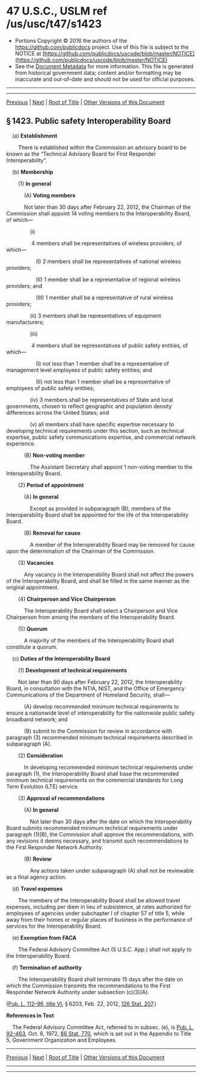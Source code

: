 ---
---

# 47 U.S.C., USLM ref /us/usc/t47/s1423

* Portions Copyright © 2016 the authors of the https://github.com/publicdocs project.
  Use of this file is subject to the NOTICE at [https://github.com/publicdocs/uscode/blob/master/NOTICE](https://github.com/publicdocs/uscode/blob/master/NOTICE)
* See the [Document Metadata](././../../../../..//README.md) for more information.
  This file is generated from historical government data; content and/or formatting may be inaccurate and out-of-date and should not be used for official purposes.

----------
----------

[Previous](./../../../../..//us/usc/t47/ch13/schII/m__us_usc_t47_s1422.md) | [Next](./../../../../..//us/usc/t47/ch13/schII/m__us_usc_t47_s1424.md) | [Root of Title](./../../../../../) | [Other Versions of this Document](https://publicdocs.github.io/go/links?ns=uslm&ref=%2Fus%2Fusc%2Ft47%2Fs1423)

## § 1423. Public safety Interoperability Board

    (a) __Establishment__ 

        There is established within the Commission an advisory board to be known as the “Technical Advisory Board for First Responder Interoperability”.

    (b) __Membership__ 

        (1) __In general__ 

            (A) __Voting members__ 

            Not later than 30 days after February 22, 2012, the Chairman of the Commission shall appoint 14 voting members to the Interoperability Board, of which—

                (i)

                 4 members shall be representatives of wireless providers, of which—

                    (I) 2 members shall be representatives of national wireless providers;

                    (II) 1 member shall be a representative of regional wireless providers; and

                    (III) 1 member shall be a representative of rural wireless providers;

                (ii) 3 members shall be representatives of equipment manufacturers;

                (iii)

                 4 members shall be representatives of public safety entities, of which—

                    (I) not less than 1 member shall be a representative of management level employees of public safety entities; and

                    (II) not less than 1 member shall be a representative of employees of public safety entities;

                (iv) 3 members shall be representatives of State and local governments, chosen to reflect geographic and population density differences across the United States; and

                (v) all members shall have specific expertise necessary to developing technical requirements under this section, such as technical expertise, public safety communications expertise, and commercial network experience.

            (B) __Non-voting member__ 

                The Assistant Secretary shall appoint 1 non-voting member to the Interoperability Board.

        (2) __Period of appointment__ 

            (A) __In general__ 

                Except as provided in subparagraph (B), members of the Interoperability Board shall be appointed for the life of the Interoperability Board.

            (B) __Removal for cause__ 

                A member of the Interoperability Board may be removed for cause upon the determination of the Chairman of the Commission.

        (3) __Vacancies__ 

            Any vacancy in the Interoperability Board shall not affect the powers of the Interoperability Board, and shall be filled in the same manner as the original appointment.

        (4) __Chairperson and Vice Chairperson__ 

            The Interoperability Board shall select a Chairperson and Vice Chairperson from among the members of the Interoperability Board.

        (5) __Quorum__ 

            A majority of the members of the Interoperability Board shall constitute a quorum.

    (c) __Duties of the Interoperability Board__ 

        (1) __Development of technical requirements__ 

        Not later than 90 days after February 22, 2012, the Interoperability Board, in consultation with the NTIA, NIST, and the Office of Emergency Communications of the Department of Homeland Security, shall—

            (A) develop recommended minimum technical requirements to ensure a nationwide level of interoperability for the nationwide public safety broadband network; and

            (B) submit to the Commission for review in accordance with paragraph (3) recommended minimum technical requirements described in subparagraph (A).

        (2) __Consideration__ 

            In developing recommended minimum technical requirements under paragraph (1), the Interoperability Board shall base the recommended minimum technical requirements on the commercial standards for Long Term Evolution (LTE) service.

        (3) __Approval of recommendations__ 

            (A) __In general__ 

                Not later than 30 days after the date on which the Interoperability Board submits recommended minimum technical requirements under paragraph (1)(B), the Commission shall approve the recommendations, with any revisions it deems necessary, and transmit such recommendations to the First Responder Network Authority.

            (B) __Review__ 

                Any actions taken under subparagraph (A) shall not be reviewable as a final agency action.

    (d) __Travel expenses__ 

        The members of the Interoperability Board shall be allowed travel expenses, including per diem in lieu of subsistence, at rates authorized for employees of agencies under subchapter I of chapter 57 of title 5, while away from their homes or regular places of business in the performance of services for the Interoperability Board.

    (e) __Exemption from FACA__ 

        The Federal Advisory Committee Act (5 U.S.C. App.) shall not apply to the Interoperability Board.

    (f) __Termination of authority__ 

        The Interoperability Board shall terminate 15 days after the date on which the Commission transmits the recommendations to the First Responder Network Authority under subsection (c)(3)(A).

([Pub. L. 112–96, title VI][/us/pl/112/96/tVI], § 6203, Feb. 22, 2012, [126 Stat. 207][/us/stat/126/207].)

 __References in Text__ 

    The Federal Advisory Committee Act, referred to in subsec. (e), is [Pub. L. 92–463][/us/pl/92/463], Oct. 6, 1972, [86 Stat. 770][/us/stat/86/770], which is set out in the Appendix to Title 5, Government Organization and Employees.

----------

[Previous](./../../../../..//us/usc/t47/ch13/schII/m__us_usc_t47_s1422.md) | [Next](./../../../../..//us/usc/t47/ch13/schII/m__us_usc_t47_s1424.md) | [Root of Title](./../../../../../) | [Other Versions of this Document](https://publicdocs.github.io/go/links?ns=uslm&ref=%2Fus%2Fusc%2Ft47%2Fs1423)

----------
----------

[/us/pl/112/96/tVI]: https://publicdocs.github.io/go/links?ns=uslm&ref=%2Fus%2Fpl%2F112%2F96%2FtVI
[/us/stat/126/207]: https://publicdocs.github.io/go/links?ns=uslm&ref=%2Fus%2Fstat%2F126%2F207
[/us/pl/92/463]: https://publicdocs.github.io/go/links?ns=uslm&ref=%2Fus%2Fpl%2F92%2F463
[/us/stat/86/770]: https://publicdocs.github.io/go/links?ns=uslm&ref=%2Fus%2Fstat%2F86%2F770


